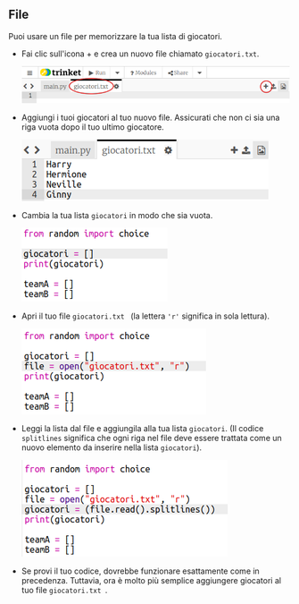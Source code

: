 ## File

Puoi usare un file per memorizzare la tua lista di giocatori.

+ Fai clic sull'icona + e crea un nuovo file chiamato `giocatori.txt`.
    
    ![screenshot](images/team-file-create.png)

+ Aggiungi i tuoi giocatori al tuo nuovo file. Assicurati che non ci sia una riga vuota dopo il tuo ultimo giocatore.
    
    ![screenshot](images/team-file-add.png)

+ Cambia la tua lista `giocatori` in modo che sia vuota.
    
    ![screenshot](images/team-players-empty.png)

+ Apri il tuo file `giocatori.txt ` (la lettera `'r'` significa in sola lettura).
    
    ![screenshot](images/team-file-open.png)

+ Leggi la lista dal file e aggiungila alla tua lista `giocatori`. (Il codice `splitlines` significa che ogni riga nel file deve essere trattata come un nuovo elemento da inserire nella lista `giocatori`).
    
    ![screenshot](images/team-file-load.png)

+ Se provi il tuo codice, dovrebbe funzionare esattamente come in precedenza. Tuttavia, ora è molto più semplice aggiungere giocatori al tuo file `giocatori.txt `.